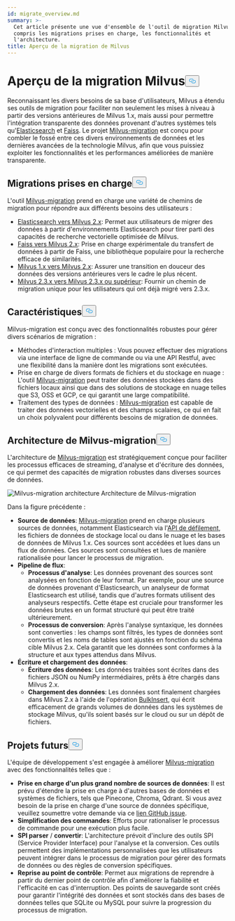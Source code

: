 ```yaml
---
id: migrate_overview.md
summary: >-
  Cet article présente une vue d'ensemble de l'outil de migration Milvus, y
  compris les migrations prises en charge, les fonctionnalités et
  l'architecture.
title: Aperçu de la migration de Milvus
---
```

<h1 id="Milvus-Migration-Overview" class="common-anchor-header">Aperçu de la migration Milvus<button data-href="#Milvus-Migration-Overview" class="anchor-icon" translate="no">
      <svg translate="no"
        aria-hidden="true"
        focusable="false"
        height="20"
        version="1.1"
        viewBox="0 0 16 16"
        width="16"
      >
        <path
          fill="#0092E4"
          fill-rule="evenodd"
          d="M4 9h1v1H4c-1.5 0-3-1.69-3-3.5S2.55 3 4 3h4c1.45 0 3 1.69 3 3.5 0 1.41-.91 2.72-2 3.25V8.59c.58-.45 1-1.27 1-2.09C10 5.22 8.98 4 8 4H4c-.98 0-2 1.22-2 2.5S3 9 4 9zm9-3h-1v1h1c1 0 2 1.22 2 2.5S13.98 12 13 12H9c-.98 0-2-1.22-2-2.5 0-.83.42-1.64 1-2.09V6.25c-1.09.53-2 1.84-2 3.25C6 11.31 7.55 13 9 13h4c1.45 0 3-1.69 3-3.5S14.5 6 13 6z"
        ></path>
      </svg>
    </button></h1><p>Reconnaissant les divers besoins de sa base d'utilisateurs, Milvus a étendu ses outils de migration pour faciliter non seulement les mises à niveau à partir des versions antérieures de Milvus 1.x, mais aussi pour permettre l'intégration transparente des données provenant d'autres systèmes tels qu'<a href="https://www.elastic.co/guide/en/elasticsearch/reference/current/elasticsearch-intro.html">Elasticsearch</a> et <a href="https://github.com/facebookresearch/faiss">Faiss</a>. Le projet <a href="https://github.com/zilliztech/milvus-migration">Milvus-migration</a> est conçu pour combler le fossé entre ces divers environnements de données et les dernières avancées de la technologie Milvus, afin que vous puissiez exploiter les fonctionnalités et les performances améliorées de manière transparente.</p>
<h2 id="Supported-migrations" class="common-anchor-header">Migrations prises en charge<button data-href="#Supported-migrations" class="anchor-icon" translate="no">
      <svg translate="no"
        aria-hidden="true"
        focusable="false"
        height="20"
        version="1.1"
        viewBox="0 0 16 16"
        width="16"
      >
        <path
          fill="#0092E4"
          fill-rule="evenodd"
          d="M4 9h1v1H4c-1.5 0-3-1.69-3-3.5S2.55 3 4 3h4c1.45 0 3 1.69 3 3.5 0 1.41-.91 2.72-2 3.25V8.59c.58-.45 1-1.27 1-2.09C10 5.22 8.98 4 8 4H4c-.98 0-2 1.22-2 2.5S3 9 4 9zm9-3h-1v1h1c1 0 2 1.22 2 2.5S13.98 12 13 12H9c-.98 0-2-1.22-2-2.5 0-.83.42-1.64 1-2.09V6.25c-1.09.53-2 1.84-2 3.25C6 11.31 7.55 13 9 13h4c1.45 0 3-1.69 3-3.5S14.5 6 13 6z"
        ></path>
      </svg>
    </button></h2><p>L'outil <a href="https://github.com/zilliztech/milvus-migration">Milvus-migration</a> prend en charge une variété de chemins de migration pour répondre aux différents besoins des utilisateurs :</p>
<ul>
<li><a href="/docs/fr/es2m.md">Elasticsearch vers Milvus 2.x</a>: Permet aux utilisateurs de migrer des données à partir d'environnements Elasticsearch pour tirer parti des capacités de recherche vectorielle optimisée de Milvus.</li>
<li><a href="/docs/fr/f2m.md">Faiss vers Milvus 2.x</a>: Prise en charge expérimentale du transfert de données à partir de Faiss, une bibliothèque populaire pour la recherche efficace de similarités.</li>
<li><a href="/docs/fr/m2m.md">Milvus 1.x vers Milvus 2.x</a>: Assurer une transition en douceur des données des versions antérieures vers le cadre le plus récent.</li>
<li><a href="/docs/fr/from-m2x.md">Milvus 2.3.x vers Milvus 2.3.x ou supérieur</a>: Fournir un chemin de migration unique pour les utilisateurs qui ont déjà migré vers 2.3.x.</li>
</ul>
<h2 id="Features" class="common-anchor-header">Caractéristiques<button data-href="#Features" class="anchor-icon" translate="no">
      <svg translate="no"
        aria-hidden="true"
        focusable="false"
        height="20"
        version="1.1"
        viewBox="0 0 16 16"
        width="16"
      >
        <path
          fill="#0092E4"
          fill-rule="evenodd"
          d="M4 9h1v1H4c-1.5 0-3-1.69-3-3.5S2.55 3 4 3h4c1.45 0 3 1.69 3 3.5 0 1.41-.91 2.72-2 3.25V8.59c.58-.45 1-1.27 1-2.09C10 5.22 8.98 4 8 4H4c-.98 0-2 1.22-2 2.5S3 9 4 9zm9-3h-1v1h1c1 0 2 1.22 2 2.5S13.98 12 13 12H9c-.98 0-2-1.22-2-2.5 0-.83.42-1.64 1-2.09V6.25c-1.09.53-2 1.84-2 3.25C6 11.31 7.55 13 9 13h4c1.45 0 3-1.69 3-3.5S14.5 6 13 6z"
        ></path>
      </svg>
    </button></h2><p>Milvus-migration est conçu avec des fonctionnalités robustes pour gérer divers scénarios de migration :</p>
<ul>
<li>Méthodes d'interaction multiples : Vous pouvez effectuer des migrations via une interface de ligne de commande ou via une API Restful, avec une flexibilité dans la manière dont les migrations sont exécutées.</li>
<li>Prise en charge de divers formats de fichiers et du stockage en nuage : L'outil <a href="https://github.com/zilliztech/milvus-migration">Milvus-migration</a> peut traiter des données stockées dans des fichiers locaux ainsi que dans des solutions de stockage en nuage telles que S3, OSS et GCP, ce qui garantit une large compatibilité.</li>
<li>Traitement des types de données : <a href="https://github.com/zilliztech/milvus-migration">Milvus-migration</a> est capable de traiter des données vectorielles et des champs scalaires, ce qui en fait un choix polyvalent pour différents besoins de migration de données.</li>
</ul>
<h2 id="Architecture" class="common-anchor-header">Architecture de Milvus-migration<button data-href="#Architecture" class="anchor-icon" translate="no">
      <svg translate="no"
        aria-hidden="true"
        focusable="false"
        height="20"
        version="1.1"
        viewBox="0 0 16 16"
        width="16"
      >
        <path
          fill="#0092E4"
          fill-rule="evenodd"
          d="M4 9h1v1H4c-1.5 0-3-1.69-3-3.5S2.55 3 4 3h4c1.45 0 3 1.69 3 3.5 0 1.41-.91 2.72-2 3.25V8.59c.58-.45 1-1.27 1-2.09C10 5.22 8.98 4 8 4H4c-.98 0-2 1.22-2 2.5S3 9 4 9zm9-3h-1v1h1c1 0 2 1.22 2 2.5S13.98 12 13 12H9c-.98 0-2-1.22-2-2.5 0-.83.42-1.64 1-2.09V6.25c-1.09.53-2 1.84-2 3.25C6 11.31 7.55 13 9 13h4c1.45 0 3-1.69 3-3.5S14.5 6 13 6z"
        ></path>
      </svg>
    </button></h2><p>L'architecture de <a href="https://github.com/zilliztech/milvus-migration">Milvus-migration</a> est stratégiquement conçue pour faciliter les processus efficaces de streaming, d'analyse et d'écriture des données, ce qui permet des capacités de migration robustes dans diverses sources de données.</p>
<p>
  
   <span class="img-wrapper"> <img translate="no" src="/docs/v2.4.x/assets/milvus-migration-architecture.jpeg" alt="Milvus-migration architecture" class="doc-image" id="milvus-migration-architecture" />
   </span> <span class="img-wrapper"> <span>Architecture de Milvus-migration</span> </span></p>
<p>Dans la figure précédente :</p>
<ul>
<li><strong>Source de données</strong>: <a href="https://github.com/zilliztech/milvus-migration">Milvus-migration</a> prend en charge plusieurs sources de données, notamment Elasticsearch via l'<a href="https://www.elastic.co/guide/en/elasticsearch/reference/current/scroll-api.html">API de défilement</a>, les fichiers de données de stockage local ou dans le nuage et les bases de données de Milvus 1.x. Ces sources sont accédées et lues dans un flux de données. Ces sources sont consultées et lues de manière rationalisée pour lancer le processus de migration.</li>
<li><strong>Pipeline de flux</strong>:<ul>
<li><strong>Processus d'analyse</strong>: Les données provenant des sources sont analysées en fonction de leur format. Par exemple, pour une source de données provenant d'Elasticsearch, un analyseur de format Elasticsearch est utilisé, tandis que d'autres formats utilisent des analyseurs respectifs. Cette étape est cruciale pour transformer les données brutes en un format structuré qui peut être traité ultérieurement.</li>
<li><strong>Processus de conversion</strong>: Après l'analyse syntaxique, les données sont converties : les champs sont filtrés, les types de données sont convertis et les noms de tables sont ajustés en fonction du schéma cible Milvus 2.x. Cela garantit que les données sont conformes à la structure et aux types attendus dans Milvus.</li>
</ul></li>
<li><strong>Écriture et chargement des données</strong>:<ul>
<li><strong>Écriture des données</strong>: Les données traitées sont écrites dans des fichiers JSON ou NumPy intermédiaires, prêts à être chargés dans Milvus 2.x.</li>
<li><strong>Chargement des données</strong>: Les données sont finalement chargées dans Milvus 2.x à l'aide de l'opération <a href="https://milvus.io/api-reference/pymilvus/v2.4.x/ORM/utility/do_bulk_insert.md">BulkInsert</a>, qui écrit efficacement de grands volumes de données dans les systèmes de stockage Milvus, qu'ils soient basés sur le cloud ou sur un dépôt de fichiers.</li>
</ul></li>
</ul>
<h2 id="Future-plans" class="common-anchor-header">Projets futurs<button data-href="#Future-plans" class="anchor-icon" translate="no">
      <svg translate="no"
        aria-hidden="true"
        focusable="false"
        height="20"
        version="1.1"
        viewBox="0 0 16 16"
        width="16"
      >
        <path
          fill="#0092E4"
          fill-rule="evenodd"
          d="M4 9h1v1H4c-1.5 0-3-1.69-3-3.5S2.55 3 4 3h4c1.45 0 3 1.69 3 3.5 0 1.41-.91 2.72-2 3.25V8.59c.58-.45 1-1.27 1-2.09C10 5.22 8.98 4 8 4H4c-.98 0-2 1.22-2 2.5S3 9 4 9zm9-3h-1v1h1c1 0 2 1.22 2 2.5S13.98 12 13 12H9c-.98 0-2-1.22-2-2.5 0-.83.42-1.64 1-2.09V6.25c-1.09.53-2 1.84-2 3.25C6 11.31 7.55 13 9 13h4c1.45 0 3-1.69 3-3.5S14.5 6 13 6z"
        ></path>
      </svg>
    </button></h2><p>L'équipe de développement s'est engagée à améliorer <a href="https://github.com/zilliztech/milvus-migration">Milvus-migration</a> avec des fonctionnalités telles que :</p>
<ul>
<li><strong>Prise en charge d'un plus grand nombre de sources de données</strong>: Il est prévu d'étendre la prise en charge à d'autres bases de données et systèmes de fichiers, tels que Pinecone, Chroma, Qdrant. Si vous avez besoin de la prise en charge d'une source de données spécifique, veuillez soumettre votre demande via ce <a href="https://github.com/zilliztech/milvus-migration/issues">lien GitHub issue</a>.</li>
<li><strong>Simplification des commandes</strong>: Efforts pour rationaliser le processus de commande pour une exécution plus facile.</li>
<li><strong>SPI parser</strong> / <strong>convertir</strong>: L'architecture prévoit d'inclure des outils SPI (Service Provider Interface) pour l'analyse et la conversion. Ces outils permettent des implémentations personnalisées que les utilisateurs peuvent intégrer dans le processus de migration pour gérer des formats de données ou des règles de conversion spécifiques.</li>
<li><strong>Reprise au point de contrôle</strong>: Permet aux migrations de reprendre à partir du dernier point de contrôle afin d'améliorer la fiabilité et l'efficacité en cas d'interruption. Des points de sauvegarde sont créés pour garantir l'intégrité des données et sont stockés dans des bases de données telles que SQLite ou MySQL pour suivre la progression du processus de migration.</li>
</ul>
